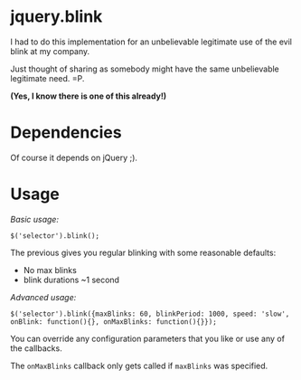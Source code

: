 # jquery.blink

I had to do this implementation for an unbelievable legitimate use of the evil blink at my company.

Just thought of sharing as somebody might have the same unbelievable legitimate need. =P.

**(Yes, I know there is one of this already!)**

# Dependencies

Of course it depends on jQuery ;).

# Usage

*Basic usage:*

    $('selector').blink();

The previous gives you regular blinking with some reasonable defaults:

 * No max blinks
 * blink durations ~1 second

*Advanced usage:*

    $('selector').blink({maxBlinks: 60, blinkPeriod: 1000, speed: 'slow', onBlink: function(){}, onMaxBlinks: function(){}}); 

You can override any configuration parameters that you like or use any of the callbacks.

The `onMaxBlinks` callback only gets called if `maxBlinks` was specified.
